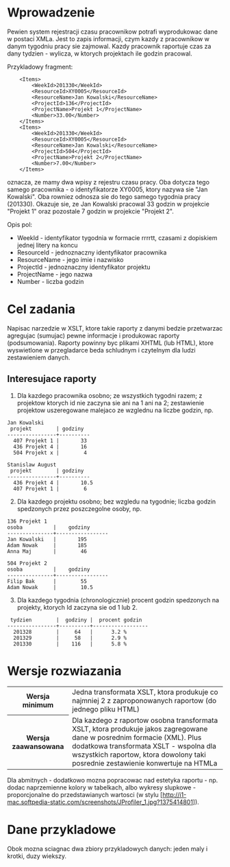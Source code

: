  Wprowadzenie
===============

Pewien system rejestracji czasu pracownikow potrafi wyprodukowac dane w postaci XMLa. Jest to zapis informacji, czym kazdy z pracownikow
w danym tygodniu pracy sie zajmowal. 
Kazdy pracownik raportuje czas za dany tydzien - wylicza, w ktorych projektach ile godzin pracowal.

Przykladowy fragment:
```
	<Items>
		<WeekId>201330</WeekId>
		<ResourceId>XY0005</ResourceId>
		<ResourceName>Jan Kowalski</ResourceName>
		<ProjectId>136</ProjectId>
		<ProjectName>Projekt 1</ProjectName>
		<Number>33.00</Number>
	</Items>
	<Items>
		<WeekId>201330</WeekId>
		<ResourceId>XY0005</ResourceId>
		<ResourceName>Jan Kowalski</ResourceName>
		<ProjectId>504</ProjectId>
		<ProjectName>Projekt 2</ProjectName>
		<Number>7.00</Number>
	</Items>
```

oznacza, ze mamy dwa wpisy z rejestru czasu pracy. Oba dotycza tego samego pracownika - o identyfikatorze XY0005, ktory nazywa sie "Jan Kowalski". 
Oba rowniez odnosza sie do tego samego tygodnia pracy (201330). Okazuje sie, ze Jan Kowalski pracowal 33 godzin w projekcie "Projekt 1" oraz 
pozostale 7 godzin w projekcie "Projekt 2".

Opis pol:
- WeekId - identyfikator tygodnia w formacie rrrrtt, czasami z dopiskiem jednej litery na koncu
- ResourceId - jednoznaczny identyfikator pracownika
- ResourceName - jego imie i nazwisko
- ProjectId - jednoznaczny identyfikator projektu
- ProjectName - jego nazwa
- Number - liczba godzin

 Cel zadania
==============

Napisac narzedzie w XSLT, ktore takie raporty z danymi bedzie przetwarzac agregujac (sumujac) pewne informacje i produkowac raporty (podsumowania).
Raporty powinny byc plikami XHTML (lub HTML), ktore wyswietlone w przegladarce beda schludnym i czytelnym dla ludzi zestawieniem danych.

 Interesujace raporty
----------------------

1. Dla kazdego pracownika osobno; ze wszystkich tygodni razem; z projektow ktorych id nie zaczyna sie ani na 1 ani na 2; zestawienie projektow uszeregowane malejaco ze wzglednu na liczbe godzin, np.

```
Jan Kowalski
 projekt        | godziny
----------------+----------
  407 Projekt 1 |       33
  436 Projekt 4 |       16
  504 Projekt x |        4

Stanislaw August
 projekt        | godziny
----------------+----------
  436 Projekt 4 |       10.5
  407 Projekt 1 |        6
```

2. Dla kazdego projektu osobno; bez wzgledu na tygodnie; liczba godzin spedzonych przez poszczegolne osoby, np.


```
136 Projekt 1
osoba          |    godziny
---------------+-----------------
Jan Kowalski   |       195
Adam Nowak     |       185
Anna Maj       |        46

504 Projekt 2
osoba          |    godziny
---------------+-----------------
Filip Bak      |        55
Adam Nowak     |        10.5
```


3. Dla kazdego tygodnia (chronologicznie) procent godzin spedzonych na projekty, ktorych Id zaczyna sie od 1 lub 2.

```
 tydzien        |  godziny |  procent godzin
----------------+----------+------------------
  201328        |     64   |      3.2 %
  201329        |     58   |      2.9 %
  201330        |    116   |      5.8 %
```

 Wersje rozwiazania
====================

<table>
  <tr>
   <th> Wersja minimum </th>
    <td> Jedna transformata XSLT, ktora produkuje co najmniej 2 z zaproponowanych raportow (do jednego pliku HTML) </td>
   </th>
   </tr>
   <th> Wersja zaawansowana </th>
    <td> Dla kazdego z raportow osobna transformata XSLT, ktora produkuje jakos zagregowane dane w posrednim formacie (XML).
         Plus dodatkowa transformata XSLT - wspolna dla wszystkich raportow, ktora dowolony taki posrednie zestawienie konwertuje na HTMLa
    </td>
   </tr>
</table>

Dla abmitnych - dodatkowo mozna popracowac nad estetyka raportu - np. dodac naprzemienne kolory w tabelkach, albo wykresy slupkowe - proporcjonalne do przedstawianych wartosci (w stylu [http://i1-mac.softpedia-static.com/screenshots/JProfiler_1.jpg?1375414801]).

 Dane przykladowe
==================

Obok mozna sciagnac dwa zbiory przykladowych danych: jeden maly i krotki, duzy wiekszy.
